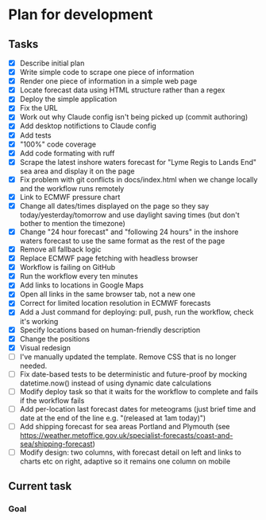 # Plan for development

## Tasks

- [x] Describe initial plan
- [x] Write simple code to scrape one piece of information
- [x] Render one piece of information in a simple web page
- [x] Locate forecast data using HTML structure rather than a regex
- [x] Deploy the simple application
- [x] Fix the URL
- [x] Work out why Claude config isn't being picked up (commit authoring)
- [x] Add desktop notifictions to Claude config
- [x] Add tests
- [x] "100%" code coverage
- [x] Add code formating with ruff
- [x] Scrape the latest inshore waters forecast for "Lyme Regis to Lands End" sea area and display it on the page
- [x] Fix problem with git conflicts in docs/index.html when we change locally and the workflow runs remotely
- [x] Link to ECMWF pressure chart
- [x] Change all dates/times displayed on the page so they say today/yesterday/tomorrow and use daylight saving times (but don't bother to mention the timezone)
- [x] Change "24 hour forecast" and "following 24 hours" in the inshore waters forecast to use the same format as the rest of the page
- [x] Remove all fallback logic
- [x] Replace ECMWF page fetching with headless browser
- [x] Workflow is failing on GitHub
- [x] Run the workflow every ten minutes
- [x] Add links to locations in Google Maps
- [x] Open all links in the same browser tab, not a new one
- [x] Correct for limited location resolution in ECMWF forecasts
- [x] Add a Just command for deploying: pull, push, run the workflow, check it's working
- [x] Specify locations based on human-friendly description
- [x] Change the positions
- [x] Visual redesign
- [ ] I've manually updated the template. Remove CSS that is no longer needed.
- [ ] Fix date-based tests to be deterministic and future-proof by mocking datetime.now() instead of using dynamic date calculations
- [ ] Modify deploy task so that it waits for the workflow to complete and fails if the workflow fails
- [ ] Add per-location last forecast dates for meteograms (just brief time and date at the end of the line e.g. "(released at 1am today)")
- [ ] Add shipping forecast for sea areas Portland and Plymouth (see https://weather.metoffice.gov.uk/specialist-forecasts/coast-and-sea/shipping-forecast)
- [ ] Modify design: two columns, with forecast detail on left and links to charts etc on right, adaptive so it remains one column on mobile

## Current task

### Goal
